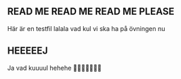 ## READ ME READ ME READ ME PLEASE
Här är en testfil lalala vad kul vi ska ha på övningen nu

## HEEEEEJ
Ja vad kuuuul hehehe
🥶🥵👻🥰🥳🤩😃